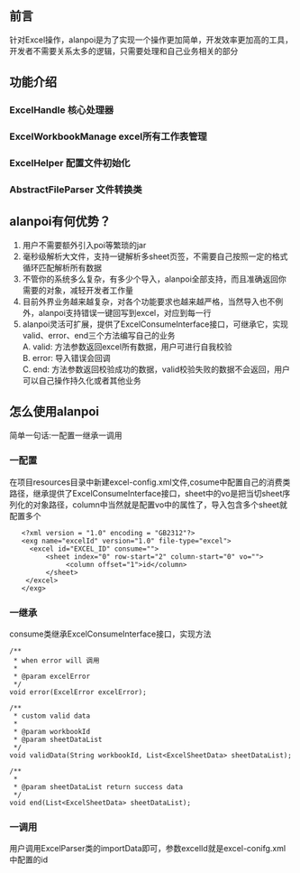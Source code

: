 ## 前言

针对Excel操作，alanpoi是为了实现一个操作更加简单，开发效率更加高的工具，开发者不需要关系太多的逻辑，只需要处理和自己业务相关的部分

## 功能介绍


### ExcelHandle  核心处理器

### ExcelWorkbookManage  excel所有工作表管理

### ExcelHelper  配置文件初始化

### AbstractFileParser  文件转换类

## alanpoi有何优势？

1. 用户不需要额外引入poi等繁琐的jar
2. 毫秒级解析大文件，支持一键解析多sheet页签，不需要自己按照一定的格式循环匹配解析所有数据
3. 不管你的系统多么复杂，有多少个导入，alanpoi全部支持，而且准确返回你需要的对象，减轻开发者工作量
4. 目前外界业务越来越复杂，对各个功能要求也越来越严格，当然导入也不例外，alanpoi支持错误一键回写到excel，对应到每一行
5. alanpoi灵活可扩展，提供了ExcelConsumeInterface接口，可继承它，实现valid、error、end三个方法编写自己的业务 </br>
     A. valid: 方法参数返回excel所有数据，用户可进行自我校验</br>
     B. error: 导入错误会回调</br>
     C. end: 方法参数返回校验成功的数据，valid校验失败的数据不会返回，用户可以自己操作持久化或者其他业务

## 怎么使用alanpoi

简单一句话:一配置一继承一调用

### 一配置

在项目resources目录中新建excel-config.xml文件,cosume中配置自己的消费类路径，继承提供了ExcelConsumeInterface接口，sheet中的vo是把当切sheet序列化的对象路径，column中当然就是配置vo中的属性了，导入包含多个sheet就配置多个


```
   <?xml version = "1.0" encoding = "GB2312"?>
   <exg name="excelId" version="1.0" file-type="excel">
     <excel id="EXCEL_ID" consume="">
         <sheet index="0" row-start="2" column-start="0" vo="">
              <column offset="1">id</column>
         </sheet>
    </excel>
   </exg>
```

### 一继承

consume类继承ExcelConsumeInterface接口，实现方法

    /**
     * when error will 调用
     *
     * @param excelError
     */
    void error(ExcelError excelError);

    /**
     * custom valid data
     *
     * @param workbookId
     * @param sheetDataList
     */
    void validData(String workbookId, List<ExcelSheetData> sheetDataList);

    /**
     *
     * @param sheetDataList return success data
     */
    void end(List<ExcelSheetData> sheetDataList);

### 一调用

用户调用ExcelParser类的importData即可，参数excelId就是excel-conifg.xml中配置的id






